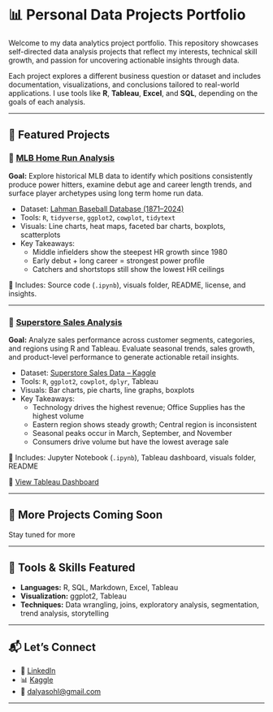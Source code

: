 # 📊 Personal Data Projects Portfolio

Welcome to my data analytics project portfolio. This repository showcases self-directed data analysis projects that reflect my interests, technical skill growth, and passion for uncovering actionable insights through data.

Each project explores a different business question or dataset and includes documentation, visualizations, and conclusions tailored to real-world applications. I use tools like **R**, **Tableau**, **Excel**, and **SQL**, depending on the goals of each analysis.

---

## 📁 Featured Projects

### 🔹 [MLB Home Run Analysis](./mlb-home-run-analysis)

**Goal:** Explore historical MLB data to identify which positions consistently produce power hitters, examine debut age and career length trends, and surface player archetypes using long term home run data.

- Dataset: [Lahman Baseball Database (1871–2024)](https://www.seanlahman.com/baseball-archive/statistics/)
- Tools: `R`, `tidyverse`, `ggplot2`, `cowplot`, `tidytext`
- Visuals: Line charts, heat maps, faceted bar charts, boxplots, scatterplots
- Key Takeaways:
  - Middle infielders show the steepest HR growth since 1980
  - Early debut + long career = strongest power profile
  - Catchers and shortstops still show the lowest HR ceilings

📂 Includes: Source code (`.ipynb`), visuals folder, README, license, and insights.

---
### 🔹 [Superstore Sales Analysis](./superstore-sales-analysis)

**Goal:** Analyze sales performance across customer segments, categories, and regions using R and Tableau. Evaluate seasonal trends, sales growth, and product-level performance to generate actionable retail insights.

- Dataset: [Superstore Sales Data – Kaggle](https://www.kaggle.com/datasets/bhanupratapbiswas/superstore-sales)
- Tools: `R`, `ggplot2`, `cowplot`, `dplyr`, Tableau
- Visuals: Bar charts, pie charts, line graphs, boxplots
- Key Takeaways:
  - Technology drives the highest revenue; Office Supplies has the highest volume
  - Eastern region shows steady growth; Central region is inconsistent
  - Seasonal peaks occur in March, September, and November
  - Consumers drive volume but have the lowest average sale

📂 Includes: Jupyter Notebook (`.ipynb`), Tableau dashboard, visuals folder, README

🔗 [View Tableau Dashboard](https://public.tableau.com/app/profile/dalya.s/viz/SuperstoreSalesMonitor/Dashboard1)

---

## 🚧 More Projects Coming Soon

Stay tuned for more

---

## 🔧 Tools & Skills Featured

- **Languages:** R, SQL, Markdown, Excel, Tableau
- **Visualization:** ggplot2, Tableau
- **Techniques:** Data wrangling, joins, exploratory analysis, segmentation, trend analysis, storytelling

---

## 📬 Let’s Connect

- 📎 [LinkedIn](https://www.linkedin.com/in/dalyasohl/)
- 📊 [Kaggle](https://www.kaggle.com/dalyas)
- 📧 dalyasohl@gmail.com 

---
